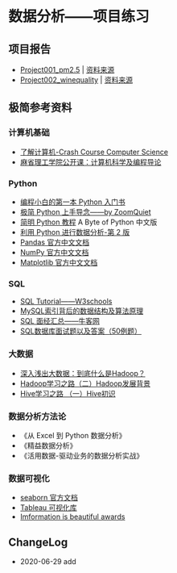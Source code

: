 # 数据分析——项目练习

## 项目报告

- [Project001_pm2.5](https://github.com/zhengxixuan/DataAnalysis_Cases/blob/master/project001_pm2.5/pm2.5_for_five_Chinese_cities_data_analysis.ipynb)  |  [资料来源](https://archive.ics.uci.edu/ml/datasets/PM2.5+Data+of+Five+Chinese+Cities)
- [Project002_winequality](https://github.com/zhengxixuan/DataAnalysis_Cases/blob/master/project002_winequality/winequality_analysis.ipynb)  |  [资料来源](https://archive.ics.uci.edu/ml/datasets/Wine+Quality)

## 极简参考资料

### 计算机基础

- [了解计算机-Crash Course Computer Science](https://github.com/1c7/crash-course-computer-science-chinese)
- [麻省理工学院公开课：计算机科学及编程导论](http://open.163.com/special/opencourse/bianchengdaolun.html)

### Python 

- [编程小白的第一本 Python 入门书](https://www.ituring.com.cn/book/1863)
- [极简 Python 上手导念——by ZoomQuiet](http://wiki.zoomquiet.io/pythonic/MinimalistPyStart)
- [简明 Python 教程](https://bop.mol.uno)  A Byte of Python 中文版
- [利用 Python 进行数据分析-第 2 版](https://seancheney.gitbook.io/python-for-data-analysis-2nd/)
- [Pandas 官方中文文档](https://www.pypandas.cn/)
- [NumPy 官方中文文档](https://www.numpy.org.cn/)
- [Matplotlib 官方中文文档](https://www.matplotlib.org.cn/)

### SQL

- [SQL Tutorial——W3schools](https://www.w3schools.com/sql/default.asp) 
- [MySQL索引背后的数据结构及算法原理](https://blog.codinglabs.org/articles/theory-of-mysql-index.html)
- [SQL 面经汇总——牛客网](https://www.nowcoder.com/discuss/95812)
- [SQL数据库面试题以及答案（50例题）](https://blog.csdn.net/hundan_520520/article/details/54881208)

### 大数据

- [深入浅出大数据：到底什么是Hadoop？](https://zhuanlan.zhihu.com/p/54994736)
- [Hadoop学习之路（二）Hadoop发展背景](https://www.cnblogs.com/qingyunzong/p/8494803.html)
- [Hive学习之路 （一）Hive初识](https://www.cnblogs.com/qingyunzong/p/8707885.html)

### 数据分析方法论

- 《从 Excel 到 Python 数据分析》
- 《精益数据分析》
- 《活用数据-驱动业务的数据分析实战》

### 数据可视化
- [seaborn 官方文档](http://seaborn.pydata.org/tutorial.html)
- [Tableau 可视化库](https://www.tableau.com/zh-cn/solutions/gallery)
- [Imformation is beautiful awards](https://www.informationisbeautifulawards.com/)

## ChangeLog

- 2020-06-29  add